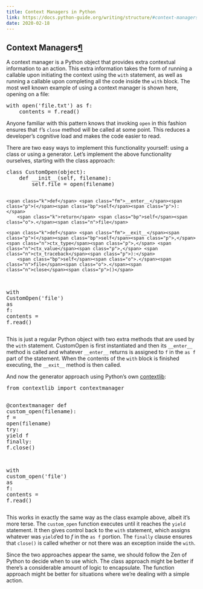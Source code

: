 ```yaml
---
title: Context Managers in Python
link: https://docs.python-guide.org/writing/structure/#context-managers
date: 2020-02-18
---
```


<div class="section" id="context-managers">
<h2>Context Managers<a class="headerlink" href="#context-managers" title="Permalink to this headline">¶</a></h2>
<p>A context manager is a Python object that provides extra contextual information
to an action. This extra information takes the form of running a callable upon
initiating the context using the <code class="docutils literal notranslate"><span class="pre">with</span></code> statement, as well as running a callable
upon completing all the code inside the <code class="docutils literal notranslate"><span class="pre">with</span></code> block. The most well known
example of using a context manager is shown here, opening on a file:</p>
<div class="highlight-python notranslate"><div class="highlight"><pre><span></span><span class="k">with</span> <span class="nb">open</span><span class="p">(</span><span class="s1">&#39;file.txt&#39;</span><span class="p">)</span> <span class="k">as</span> <span class="n">f</span><span class="p">:</span>
    <span class="n">contents</span> <span class="o">=</span> <span class="n">f</span><span class="o">.</span><span class="n">read</span><span class="p">()</span>
</pre></div>
</div>
<p>Anyone familiar with this pattern knows that invoking <code class="docutils literal notranslate"><span class="pre">open</span></code> in this fashion
ensures that <code class="docutils literal notranslate"><span class="pre">f</span></code>’s <code class="docutils literal notranslate"><span class="pre">close</span></code> method will be called at some point. This reduces
a developer’s cognitive load and makes the code easier to read.</p>
<p>There are two easy ways to implement this functionality yourself: using a class
or using a generator. Let’s implement the above functionality ourselves, starting
with the class approach:</p>
<div class="highlight-python notranslate"><div class="highlight"><pre><span></span><span class="k">class</span> <span class="nc">CustomOpen</span><span class="p">(</span><span class="nb">object</span><span class="p">):</span>
    <span class="k">def</span> <span class="fm">__init__</span><span class="p">(</span><span class="bp">self</span><span class="p">,</span> <span class="n">filename</span><span class="p">):</span>
        <span class="bp">self</span><span class="o">.</span><span class="n">file</span> <span class="o">=</span> <span class="nb">open</span><span class="p">(</span><span class="n">filename</span><span class="p">)</span>

    <span class="k">def</span> <span class="fm">__enter__</span><span class="p">(</span><span class="bp">self</span><span class="p">):</span>
        <span class="k">return</span> <span class="bp">self</span><span class="o">.</span><span class="n">file</span>

    <span class="k">def</span> <span class="fm">__exit__</span><span class="p">(</span><span class="bp">self</span><span class="p">,</span> <span class="n">ctx_type</span><span class="p">,</span> <span class="n">ctx_value</span><span class="p">,</span> <span class="n">ctx_traceback</span><span class="p">):</span>
        <span class="bp">self</span><span class="o">.</span><span class="n">file</span><span class="o">.</span><span class="n">close</span><span class="p">()</span>

<span class="k">with</span> <span class="n">CustomOpen</span><span class="p">(</span><span class="s1">&#39;file&#39;</span><span class="p">)</span> <span class="k">as</span> <span class="n">f</span><span class="p">:</span>
    <span class="n">contents</span> <span class="o">=</span> <span class="n">f</span><span class="o">.</span><span class="n">read</span><span class="p">()</span>
</pre></div>
</div>
<p>This is just a regular Python object with two extra methods that are used
by the <code class="docutils literal notranslate"><span class="pre">with</span></code> statement. CustomOpen is first instantiated and then its
<code class="docutils literal notranslate"><span class="pre">__enter__</span></code> method is called and whatever <code class="docutils literal notranslate"><span class="pre">__enter__</span></code> returns is assigned to
<code class="docutils literal notranslate"><span class="pre">f</span></code> in the <code class="docutils literal notranslate"><span class="pre">as</span> <span class="pre">f</span></code> part of the statement. When the contents of the <code class="docutils literal notranslate"><span class="pre">with</span></code> block
is finished executing, the <code class="docutils literal notranslate"><span class="pre">__exit__</span></code> method is then called.</p>
<p>And now the generator approach using Python’s own
<a class="reference external" href="https://docs.python.org/3/library/contextlib.html">contextlib</a>:</p>
<div class="highlight-python notranslate"><div class="highlight"><pre><span></span><span class="kn">from</span> <span class="nn">contextlib</span> <span class="kn">import</span> <span class="n">contextmanager</span>

<span class="nd">@contextmanager</span>
<span class="k">def</span> <span class="nf">custom_open</span><span class="p">(</span><span class="n">filename</span><span class="p">):</span>
    <span class="n">f</span> <span class="o">=</span> <span class="nb">open</span><span class="p">(</span><span class="n">filename</span><span class="p">)</span>
    <span class="k">try</span><span class="p">:</span>
        <span class="k">yield</span> <span class="n">f</span>
    <span class="k">finally</span><span class="p">:</span>
        <span class="n">f</span><span class="o">.</span><span class="n">close</span><span class="p">()</span>

<span class="k">with</span> <span class="n">custom_open</span><span class="p">(</span><span class="s1">&#39;file&#39;</span><span class="p">)</span> <span class="k">as</span> <span class="n">f</span><span class="p">:</span>
    <span class="n">contents</span> <span class="o">=</span> <span class="n">f</span><span class="o">.</span><span class="n">read</span><span class="p">()</span>
</pre></div>
</div>
<p>This works in exactly the same way as the class example above, albeit it’s
more terse. The <code class="docutils literal notranslate"><span class="pre">custom_open</span></code> function executes until it reaches the <code class="docutils literal notranslate"><span class="pre">yield</span></code>
statement. It then gives control back to the <code class="docutils literal notranslate"><span class="pre">with</span></code> statement, which assigns
whatever was <code class="docutils literal notranslate"><span class="pre">yield</span></code>’ed to <cite>f</cite> in the <code class="docutils literal notranslate"><span class="pre">as</span> <span class="pre">f</span></code> portion. The <code class="docutils literal notranslate"><span class="pre">finally</span></code> clause
ensures that <code class="docutils literal notranslate"><span class="pre">close()</span></code> is called whether or not there was an exception inside
the <code class="docutils literal notranslate"><span class="pre">with</span></code>.</p>
<p>Since the two approaches appear the same, we should follow the Zen of Python
to decide when to use which. The class approach might be better if there’s
a considerable amount of logic to encapsulate. The function approach
might be better for situations where we’re dealing with a simple action.</p>
</div>
